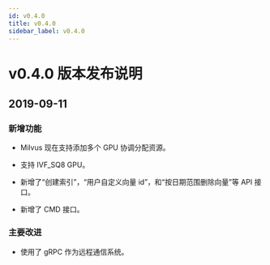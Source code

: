 ```yaml
---
id: v0.4.0
title: v0.4.0
sidebar_label: v0.4.0
---
```

# v0.4.0 版本发布说明

## 2019-09-11

### 新增功能

- Milvus 现在支持添加多个 GPU 协调分配资源。

- 支持 IVF_SQ8 GPU。

- 新增了“创建索引”，“用户自定义向量 id”，和“按日期范围删除向量”等 API 接口。

- 新增了 CMD 接口。

### 主要改进

- 使用了 gRPC 作为远程通信系统。
